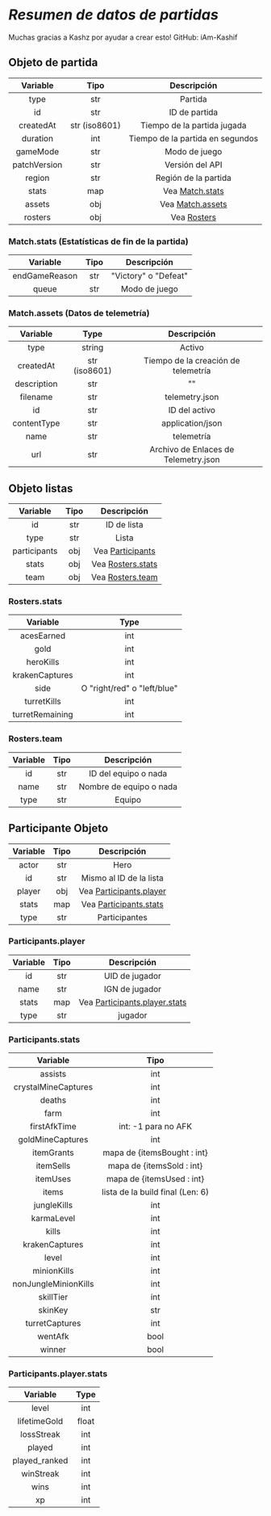 # ***Resumen de datos de partidas***

Muchas gracias a Kashz por ayudar a crear esto! GitHub: iAm-Kashif


## **Objeto de partida**

| Variable | Tipo | Descripción |
| :---: | :---: | :---: |
| type | str | Partida |
| id | str | ID de partida |
| createdAt | str (iso8601) | Tiempo de la partida jugada |
| duration | int | Tiempo de la partida en segundos |
| gameMode | str | Modo de juego |
| patchVersion | str | Versión del API |
| region | str | Región de la partida |
| stats | map | Vea [Match.stats](#1) |
| assets | obj | Vea [Match.assets](#2)  |
| rosters | obj | Vea [Rosters](#3) |


### <a name="1"></a> **Match.stats** **(Estatísticas de fin de la partida)**

| Variable | Tipo | Descripción |
| :---: | :---: |:---: |
| endGameReason | str | "Victory" o "Defeat" |
| queue | str | Modo de juego |

### <a name="2"></a> **Match.assets** **(Datos de telemetría)**

| Variable | Type | Descripción |
| :---: | :---: |:---: |
| type | string | Activo |
| createdAt | str (iso8601) | Tiempo de la creación de telemetría
| description | str | "" |
| filename | str | telemetry.json |
| id | str | ID del activo |
| contentType | str | application/json |
| name | str | telemetría |
| url | str | Archivo de Enlaces de Telemetry.json |

## <a name="3"></a> **Objeto listas**

| Variable | Tipo| Descripción |
| :---: | :---: | :---: |
| id | str | ID de lista |
| type | str | Lista
| participants | obj | Vea [Participants](#4) |
| stats | obj | Vea [Rosters.stats](#5) |
| team | obj | Vea [Rosters.team](#6) |

### <a name="5"></a>**Rosters.stats**

| Variable | Type |
| :---: | :---: |
| acesEarned | int |
| gold | int |
| heroKills | int |
| krakenCaptures | int |
| side | O "right/red" o "left/blue" |
| turretKills | int |
| turretRemaining | int |

### <a name="6"></a>**Rosters.team**
| Variable | Tipo | Descripción 
| :---: | :---: | :---: |
| id | str | ID del equipo o nada|
| name | str | Nombre de equipo o nada |
| type | str | Equipo |

## <a name="4"></a>**Participante Objeto**

| Variable | Tipo | Descripción |
| :---: | :---: | :---: |
| actor | str | Hero |
| id | str | Mismo al ID de la lista|
| player | obj |Vea [Participants.player](#7)|
| stats | map |Vea [Participants.stats](#8) |
| type | str | Participantes |

### <a name="7"></a>**Participants.player**

| Variable | Tipo |Descripción |
| :---: | :---: | :---: |
| id | str | UID de jugador |
| name | str | IGN de jugador |
| stats | map | Vea [Participants.player.stats](#9) |
| type | str | jugador |

### <a name="8"></a>**Participants.stats**

| Variable |Tipo |
| :---: | :---: |
| assists | int |
| crystalMineCaptures | int |
| deaths | int |
| farm | int |
| firstAfkTime | int: -1 para no AFK |
| goldMineCaptures | int |
| itemGrants | mapa de {itemsBought : int} |
| itemSells | mapa de {itemsSold : int} |
| itemUses | mapa de {itemsUsed : int} |
| items | lista de la build final (Len: 6) |
| jungleKills | int |
| karmaLevel | int |
| kills | int |
| krakenCaptures | int |
| level | int |
| minionKills | int |
| nonJungleMinionKills | int |
| skillTier | int |
| skinKey | str |
| turretCaptures | int |
| wentAfk | bool |
| winner | bool |

### <a name="9"></a> **Participants.player.stats**

| Variable | Type | 
| :---: | :---: | 
| level | int |
| lifetimeGold | float |
| lossStreak | int |
| played | int |
| played\_ranked | int |
| winStreak | int |
| wins | int |
| xp | int |
